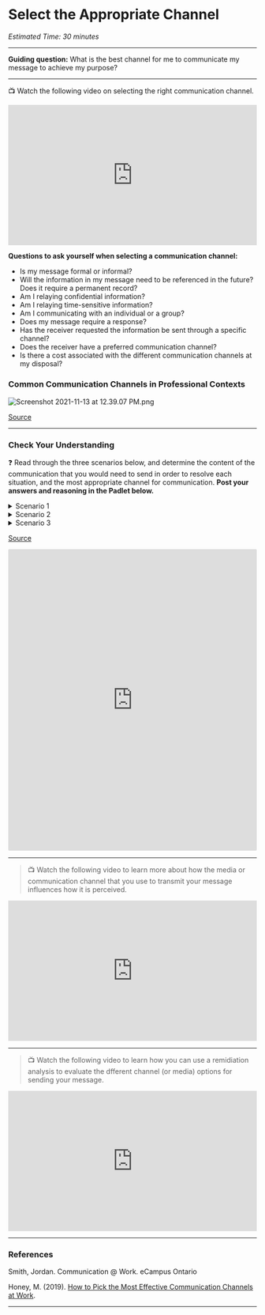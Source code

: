 # Select the Appropriate Channel

*Estimated Time: 30 minutes*

---

**Guiding question:** What is the best channel for me to communicate my message to achieve my purpose?

---

<aside>


📺 Watch the following video on selecting the right communication channel.

</aside>

<div style="position: relative; padding-bottom: 56.25%; height: 0;"><iframe src="https://www.youtube.com/embed/XZb6eHdi_os?start=140" title="YouTube video player" frameborder="0" allow="accelerometer; autoplay; clipboard-write; encrypted-media; gyroscope; picture-in-picture" allowfullscreen style="position: absolute; top: 0; left: 0; width: 100%; height: 100%;"></iframe></div>


**Questions to ask yourself when selecting a communication channel:**

- Is my message formal or informal?
- Will the information in my message need to be referenced in the future? Does it require a permanent record?
- Am I relaying confidential information?
- Am I relaying time-sensitive information?
- Am I communicating with an individual or a group?
- Does my message require a response?
- Has the receiver requested the information be sent through a specific channel?
- Does the receiver have a preferred communication channel?
- Is there a cost associated with the different communication channels at my disposal?

### Common Communication Channels in Professional Contexts

![Screenshot 2021-11-13 at 12.39.07 PM.png](/communicating-for-success/planning-structuring/select-the-appropriate-channel/screenshot-2021-11-13-at-12.39.07-pm.png)

[Source](https://pressbooks.senecacollege.ca/buscomm/chapter/2-3-selecting-appropriate-channels/)

---

### Check Your Understanding

<aside>

❓ Read through the three scenarios below, and determine the content of the communication that you would need to send in order to resolve each situation, and the most appropriate channel for communication.
**Post your answers and reasoning in the Padlet below.**

</aside>

<details>
    <summary> Scenario 1 </summary>
    
You have a limited amount of time to discuss a potential funding opportunity with a colleague in another city because the proposal deadline is later in the week, and it’s almost closing time in your colleague’s office. You’ll have to hammer out some details about who will write the various parts of the proposal before you get to work on it tonight.
    
</details>

<details>
    <summary> Scenario 2 </summary>
    
You are working with two office mates on a market report. Both have been bad lately about submitting their work on time, and you’re starting to worry about meeting the next major milestone a few days from now. Neither has been absent because you can see them in their offices as you walk by in the hallway.
  

</details>

<details>
    <summary> Scenario 3 </summary>
    
You are about to close a deal but need quick authorisation from your manager across town about a certain discount you would like to apply. You need it in writing just in case your manager forgets about the authorisation or anyone else questions it back at the office. 

</details>
    
[Source](https://pressbooks.senecacollege.ca/buscomm/chapter/2-3-selecting-appropriate-channels/)

<div style="border:1px solid rgba(0,0,0,0.1);border-radius:2px;box-sizing:border-box;overflow:hidden;position:relative;width:100%;background:#F4F4F4"><iframe src="https://padlet.com/curriculumpad/1izkoxbxoojtqcyi" frameborder="0" allow="camera;microphone;geolocation" style="width:100%;height:608px;display:block;padding:0;margin:0"></iframe></div>

---

> 📺 Watch the following video to learn more about how the media or communication channel that you use to transmit your message influences how it is perceived.
 
<div style="position: relative; padding-bottom: 56.25%; height: 0;"><iframe src="https://www.youtube.com/embed/AZOpZbvxUlY" title="YouTube video player" frameborder="0" allow="accelerometer; autoplay; clipboard-write; encrypted-media; gyroscope; picture-in-picture" allowfullscreen style="position: absolute; top: 0; left: 0; width: 100%; height: 100%;"></iframe></div>

---

> 📺 Watch the following video to learn how you can use a remidiation analysis to evaluate the dfferent channel (or media) options for sending your message.
 
<div style="position: relative; padding-bottom: 56.25%; height: 0;"><iframe src="https://www.youtube.com/embed/n4m0w1sTV24" title="YouTube video player" frameborder="0" allow="accelerometer; autoplay; clipboard-write; encrypted-media; gyroscope; picture-in-picture" allowfullscreen style="position: absolute; top: 0; left: 0; width: 100%; height: 100%;"></iframe></div>

---

### References

Smith, Jordan. Communication @ Work. eCampus Ontario 

Honey, M. (2019). [How to Pick the Most Effective Communication Channels at Work](https://slack.com/blog/collaboration/pick-communication-channels-at-work).

---

